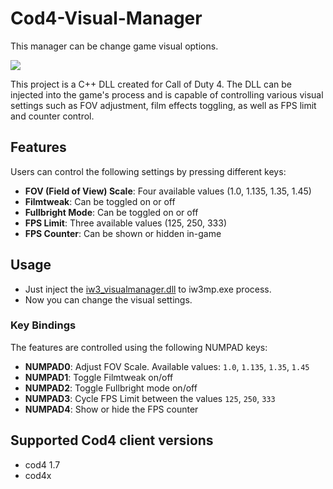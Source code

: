 # Cod4-Visual-Manager
This manager can be change game visual options.

![](https://github.com/Istyu/Cod4-Visual-Manager/blob/main/iw3_visual.gif)

This project is a C++ DLL created for Call of Duty 4. The DLL can be injected into the game's process and is capable of controlling various visual settings such as FOV adjustment, film effects toggling, as well as FPS limit and counter control.

## Features

Users can control the following settings by pressing different keys:

- **FOV (Field of View) Scale**: Four available values (1.0, 1.135, 1.35, 1.45)
- **Filmtweak**: Can be toggled on or off
- **Fullbright Mode**: Can be toggled on or off
- **FPS Limit**: Three available values (125, 250, 333)
- **FPS Counter**: Can be shown or hidden in-game


## Usage

- Just inject the [iw3_visualmanager.dll](https://github.com/Istyu/Cod4-Visual-Manager/releases/download/IW3Visual/iw3_visualmanager.dll) to iw3mp.exe process.
- Now you can change the visual settings.

### Key Bindings

The features are controlled using the following NUMPAD keys:

- **NUMPAD0**: Adjust FOV Scale. Available values: `1.0`, `1.135`, `1.35`, `1.45`
- **NUMPAD1**: Toggle Filmtweak on/off
- **NUMPAD2**: Toggle Fullbright mode on/off
- **NUMPAD3**: Cycle FPS Limit between the values `125`, `250`, `333`
- **NUMPAD4**: Show or hide the FPS counter

## Supported Cod4 client versions
- cod4 1.7
- cod4x
